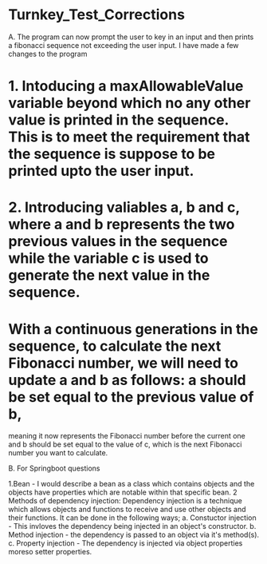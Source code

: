 # Turnkey_Test_Corrections
A.
The program can now prompt the user to key in an input and then prints a fibonacci sequence not exceeding the user input.
I have made a few changes to the program
# 1. Intoducing a maxAllowableValue variable beyond which no any other value is printed in the sequence. This is to meet the requirement that the sequence is suppose to be printed upto the user input.
# 2. Introducing valiables a, b and c, where a and b represents the two previous values in the sequence while the variable c is used to generate the next value in the sequence.
# With a continuous generations in the sequence, to calculate the next Fibonacci number, we will need to update a and b as follows: a should be set equal to the previous value of b, 
meaning it now represents the Fibonacci number before the current one and b should be set equal to the value of c, which is the next Fibonacci number you want to calculate.

B. For Springboot questions

1.Bean - I would describe a bean as a class which contains objects and the objects have properties which are notable within that specific bean.
2 Methods of dependency injection:
Dependency injection is a technique which allows objects and functions to receive and use other objects and their functions. It can be done in the following ways;
   a. Constuctor injection - This invloves the dependency being injected in an object's constructor.
   b. Method injection - the dependency is passed to an object via it's method(s).
   c. Property injection -  The dependency is injected via object properties moreso setter properties.
